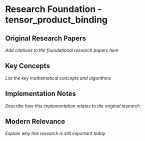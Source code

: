# Research Foundation - tensor_product_binding

## Original Research Papers

*Add citations to the foundational research papers here*

## Key Concepts

*List the key mathematical concepts and algorithms*

## Implementation Notes

*Describe how this implementation relates to the original research*

## Modern Relevance

*Explain why this research is still important today*
